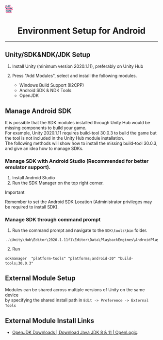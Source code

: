 <a href="/readme.md"><img src="/docs/images/PlayEveryWareLogo.gif" alt="Lobby Screenshot" width="5%"/></a>

# <div align="center">Environment Setup for Android</div>
---

## Unity/SDK&NDK/JDK Setup

1. Install Unity (minimum version 2020.1.11), preferably on Unity Hub

2. Press "Add Modules", select and install the following modules.
    * Windows Build Support (Il2CPP)
    * Android SDK & NDK Tools 
    * OpenJDK

## Manage Android SDK

It is possible that the SDK modules installed through Unity Hub would be missing components to build your game.  
For example, Unity 2020.1.11 requires build-tool 30.0.3 to build the game but the tool is not included in the Unity Hub module installation.  
The following methods will show how to install the missing build-tool 30.0.3, and give an idea how to manage SDKs.

### Manage SDK with Android Studio (Recommended for better emulator support).
 
1. Install Android Studio
2. Run the SDK Manager on the top right corner.

> [!IMPORTANT]
> Remember to set the Android SDK Location (Administrator privileges may be required to install SDK).
  
### Manage SDK through command prompt

1. Run the command prompt and navigate to the `SDK\tools\bin` folder.
```
..\Unity\Hub\Editor\2020.1.11f1\Editor\Data\PlaybackEngines\AndroidPlayer\SDK\tools\bin
```
2. Run
```
sdkmanager  "platform-tools" "platforms;android-30" "build-tools;30.0.3"
```

## External Module Setup

Modules can be shared across multiple versions of Unity on the same device  
by specifying the shared install path in `Edit -> Preference -> External Tools`

## External Module Install Links   
* <a href="https://www.openlogic.com/openjdk-downloads">OpenJDK Downloads | Download Java JDK 8 & 11 | OpenLogic</a>.

